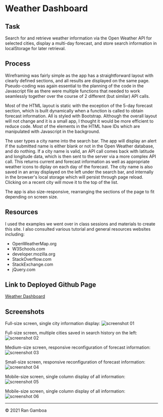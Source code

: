 # Weather Dashboard

## Task

Search for and retrieve weather information via the Open Weather API for selected cities, display a multi-day forecast, and store search information in localStorage for later retrieval.

## Process

Wireframing was fairly simple as the app has a straightforward layout with clearly defined sections, and all results are displayed on the same page. Pseudo-coding was again essential to the planning of the code in the Javascript file as there were multiple functions that needed to work seamlessly together over the course of 2 different (but similar) API calls.

Most of the HTML layout is static with the exception of the 5-day forecast section, which is built dynamically when a function is called to obtain forecast information. All is styled with Bootstrap. Although the overall layout will not change and it is a small app, I thought it would be more efficient to reduce code. Most of the elements in the HTML have IDs which are manipulated with Javascript in the background.

The user types a city name into the search bar. The app will display an alert if the submitted name is either blank or not in the Open Weather database, and do nothing. If a city name is valid, an API call comes back with latitude and longitude data, which is then sent to the server via a more complex API call. This returns current and forecast information as well as appropriate weather icons to diplay on each day of the forecast. The city name is also saved in an array displayed on the left under the search bar, and internally in the browser's local storage which will persist through page reload. Clicking on a recent city will move it to the top of the list.

The app is also size-responsive, rearranging the sections of the page to fit depending on screen size.

## Resources

I used the examples we went over in class sessions and materials to create this site. I also consulted various tutorial and general resources websites including:

* OpenWeatherMap.org
* W3Schools.com
* developer.mozilla.org
* StackOverflow.com
* StackExchange.com
* jQuery.com

## Link to Deployed Github Page

[Weather Dashboard](https://rangamboa.github.io/weather-dashboard)

## Screenshots

Full-size screen, single city information display:
![screenshot 01](images/weather-dashboard-screenshot-01.jpg)

Full-size screen, multiple cities saved in search history on the left:
![screenshot 02](images/weather-dashboard-screenshot-02.jpg)

Medium-size screen, responsive reconfiguration of forecast information:
![screenshot 03](images/weather-dashboard-screenshot-03.jpg)

Small-size screen, responsive reconfiguration of forecast information:
![screenshot 04](images/weather-dashboard-screenshot-04.jpg)

Mobile-size screen, single column display of all information:  
![screenshot 05](images/weather-dashboard-screenshot-05.jpg)

Mobile-size screen, single column display of all information:  
![screenshot 06](images/weather-dashboard-screenshot-06.jpg)

- - -
© 2021 Ran Gamboa
